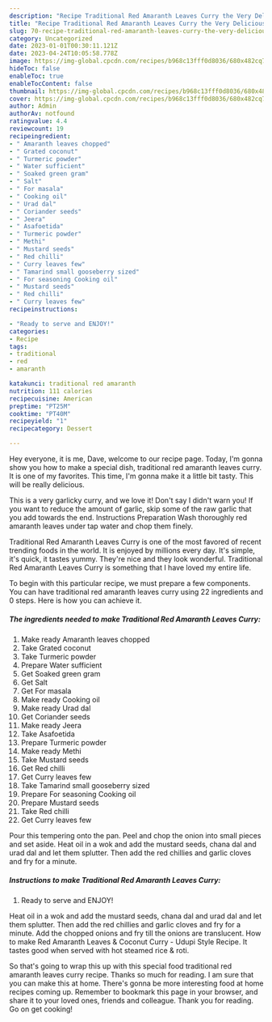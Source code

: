 ```yaml
---
description: "Recipe Traditional Red Amaranth Leaves Curry the Very Delicious"
title: "Recipe Traditional Red Amaranth Leaves Curry the Very Delicious"
slug: 70-recipe-traditional-red-amaranth-leaves-curry-the-very-delicious
category: Uncategorized
date: 2023-01-01T00:30:11.121Z
date: 2023-04-24T10:05:58.778Z
image: https://img-global.cpcdn.com/recipes/b968c13fff0d8036/680x482cq70/traditional-red-amaranth-leaves-curry-recipe-main-photo.jpg
hideToc: false
enableToc: true
enableTocContent: false
thumbnail: https://img-global.cpcdn.com/recipes/b968c13fff0d8036/680x482cq70/traditional-red-amaranth-leaves-curry-recipe-main-photo.jpg
cover: https://img-global.cpcdn.com/recipes/b968c13fff0d8036/680x482cq70/traditional-red-amaranth-leaves-curry-recipe-main-photo.jpg
author: Admin
authorAv: notfound
ratingvalue: 4.4
reviewcount: 19
recipeingredient:
- " Amaranth leaves chopped"
- " Grated coconut"
- " Turmeric powder"
- " Water sufficient"
- " Soaked green gram"
- " Salt"
- " For masala"
- " Cooking oil"
- " Urad dal"
- " Coriander seeds"
- " Jeera"
- " Asafoetida"
- " Turmeric powder"
- " Methi"
- " Mustard seeds"
- " Red chilli"
- " Curry leaves few"
- " Tamarind small gooseberry sized"
- " For seasoning Cooking oil"
- " Mustard seeds"
- " Red chilli"
- " Curry leaves few"
recipeinstructions:

- "Ready to serve and ENJOY!"
categories:
- Recipe
tags:
- traditional
- red
- amaranth

katakunci: traditional red amaranth 
nutrition: 111 calories
recipecuisine: American
preptime: "PT25M"
cooktime: "PT40M"
recipeyield: "1"
recipecategory: Dessert

---
```



Hey everyone, it is me, Dave, welcome to our recipe page. Today, I'm gonna show you how to make a special dish, traditional red amaranth leaves curry. It is one of my favorites. This time, I'm gonna make it a little bit tasty. This will be really delicious.

This is a very garlicky curry, and we love it! Don&#39;t say I didn&#39;t warn you! If you want to reduce the amount of garlic, skip some of the raw garlic that you add towards the end. Instructions Preparation Wash thoroughly red amaranth leaves under tap water and chop them finely.

Traditional Red Amaranth Leaves Curry is one of the most favored of recent trending foods in the world. It is enjoyed by millions every day. It's simple, it's quick, it tastes yummy. They're nice and they look wonderful. Traditional Red Amaranth Leaves Curry is something that I have loved my entire life.


To begin with this particular recipe, we must prepare a few components. You can have traditional red amaranth leaves curry using 22 ingredients and 0 steps. Here is how you can achieve it.

<!--inarticleads1-->

##### The ingredients needed to make Traditional Red Amaranth Leaves Curry:

1. Make ready  Amaranth leaves chopped
1. Take  Grated coconut
1. Take  Turmeric powder
1. Prepare  Water sufficient
1. Get  Soaked green gram
1. Get  Salt
1. Get  For masala
1. Make ready  Cooking oil
1. Make ready  Urad dal
1. Get  Coriander seeds
1. Make ready  Jeera
1. Take  Asafoetida
1. Prepare  Turmeric powder
1. Make ready  Methi
1. Take  Mustard seeds
1. Get  Red chilli
1. Get  Curry leaves few
1. Take  Tamarind small gooseberry sized
1. Prepare  For seasoning Cooking oil
1. Prepare  Mustard seeds
1. Take  Red chilli
1. Get  Curry leaves few


Pour this tempering onto the pan. Peel and chop the onion into small pieces and set aside. Heat oil in a wok and add the mustard seeds, chana dal and urad dal and let them splutter. Then add the red chillies and garlic cloves and fry for a minute. 

<!--inarticleads2-->

##### Instructions to make Traditional Red Amaranth Leaves Curry:


1. Ready to serve and ENJOY!

Heat oil in a wok and add the mustard seeds, chana dal and urad dal and let them splutter. Then add the red chillies and garlic cloves and fry for a minute. Add the chopped onions and fry till the onions are translucent. How to make Red Amaranth Leaves &amp; Coconut Curry - Udupi Style Recipe. It tastes good when served with hot steamed rice &amp; roti. 

So that's going to wrap this up with this special food traditional red amaranth leaves curry recipe. Thanks so much for reading. I am sure that you can make this at home. There's gonna be more interesting food at home recipes coming up. Remember to bookmark this page in your browser, and share it to your loved ones, friends and colleague. Thank you for reading. Go on get cooking!
